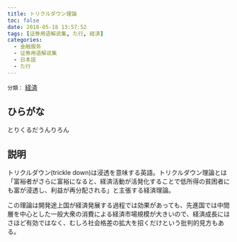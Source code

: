 ```yaml
---
title: トリクルダウン理論
toc: false
date: 2018-05-18 13:57:52
tags: [证券用语解说集, た行, 経済]
categories:
  - 金融服务
  - 证券用语解说集
  - 日本語
  - た行
---
```


`分類：` [経済](/tags/経済/)

## ひらがな

とりくるだうんりろん

## 説明

トリクルダウン(trickle down)は浸透を意味する英語。トリクルダウン理論とは「富裕者がさらに富裕になると、経済活動が活発化することで低所得の貧困者にも富が浸透し、利益が再分配される」と主張する経済理論。

この理論は開発途上国が経済発展する過程では効果があっても、先進国では中間層を中心とした一般大衆の消費による経済市場規模が大きいので、経済成長にはさほど有効ではなく、むしろ社会格差の拡大を招くだけという批判的見方もある。
